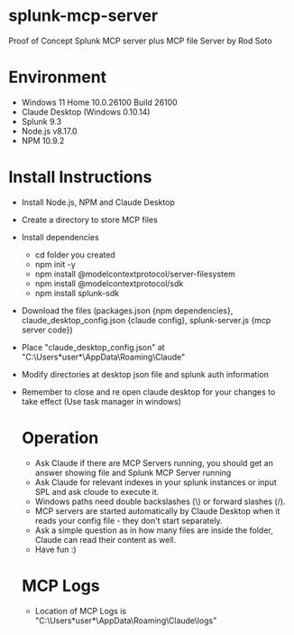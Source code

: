 # splunk-mcp-server
Proof of Concept Splunk MCP server plus MCP file Server by Rod Soto 

# Environment
- Windows 11 Home 10.0.26100 Build 26100
- Claude Desktop (Windows 0.10.14)
- Splunk 9.3
- Node.js v8.17.0
- NPM 10.9.2
  
# Install Instructions 
- Install Node.js, NPM and Claude Desktop
- Create a directory to store MCP files
- Install dependencies
  - cd folder you created
  - npm init -y
  - npm install @modelcontextprotocol/server-filesystem
  - npm install @modelcontextprotocol/sdk
  - npm install splunk-sdk
- Download the files (packages.json {npm dependencies}, claude_desktop_config.json {claude config}, splunk-server.js {mcp server code})
- Place "claude_desktop_config.json" at "C:\Users\*user*\AppData\Roaming\Claude"
- Modify directories at desktop json file and splunk auth information
- Remember to close and re open claude desktop for your changes to take effect (Use task manager in windows)

    # Operation

  - Ask Claude if there are MCP Servers running, you should get an answer showing file and Splunk MCP Server running
  - Ask Claude for relevant indexes in your splunk instances or input SPL and ask cloude to execute it.
  - Windows paths need double backslashes (\\) or forward slashes (/).
  - MCP servers are started automatically by Claude Desktop when it reads your config file - they don't start separately.
  - Ask a simple question as in how many files are inside the folder, Claude can read their content as well.
  - Have fun :) 

  # MCP Logs

  - Location of MCP Logs is "C:\Users\*user*\AppData\Roaming\Claude\logs"
 
